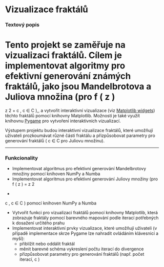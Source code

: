 # Vizualizace fraktálů

### **Textový popis**

Tento projekt se zaměřuje na vizualizaci fraktálů. Cílem je implementovat algoritmy pro efektivní generování známých fraktálů, jako jsou Mandelbrotova a Juliova množina (pro 
f
(
z
)
=
z
2
+
c
,
c
∈
C
),, a vytvořit interaktivní vizualizace (viz [Matplotlib widgets](https://matplotlib.org/stable/gallery/widgets/index.html)) těchto fraktálů pomocí knihovny Matplotlib. Možností je také využít knihovnu [Pygame](https://www.pygame.org/news) pro vytvoření interaktivních vizualizací.

Výstupem projektu budou interaktivní vizualizace fraktálů, které umožňují uživateli prozkoumávat různé části fraktálu a přizpůsobovat parametry pro generování fraktálů (
c
∈
C
 pro Juliovu množinu).

---

### **Funkcionality**

- Implementovat algoritmus pro efektivní generování Mandelbrotovy množiny pomocí knihoven NumPy a Numba  
- Implementovat algoritmus pro efektivní generování Juliovy množiny (pro 
f
(
z
)
=
z
2
+
c
,
c
∈
C
) pomocí knihoven NumPy a Numba  
- Vytvořit funkci pro vizualizaci fraktálů pomocí knihovny Matplotlib, která zobrazuje fraktály pomocí barevného mapování podle iterací potřebných k dosažení určitého prahu  
- Implementovat interaktivní prvky vizualizace, které umožňují uživateli (v případě implementace skrze Pygame lze nahradit ovládáním klávesnicí a myší):
  - přiblížit nebo oddálit fraktál  
  - měnit barevné schéma vykreslení počtu iterací do divergence  
  - přizpůsobovat parametry pro generování fraktálů (např. počet iterací, 
c
)  
